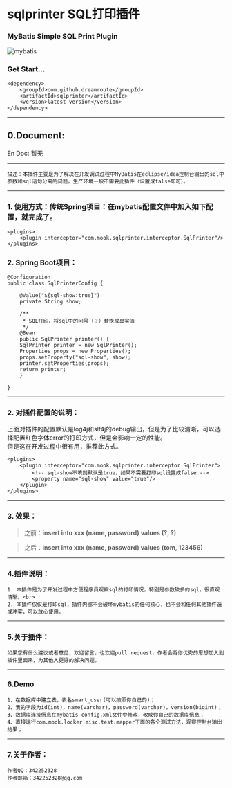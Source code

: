 # sqlprinter SQL打印插件

### MyBatis Simple SQL Print Plugin

![mybatis](http://mybatis.github.io/images/mybatis-logo.png)

### Get Start...
```
<dependency>
    <groupId>com.github.dreamroute</groupId>
    <artifactId>sqlprinter</artifactId>
    <version>latest version</version>
</dependency>
```

----------

## 0.Document: ##
En Doc: 暂无
	
----------

	描述：本插件主要是为了解决在开发调试过程中MyBatis在eclipse/idea控制台输出的sql中参数和sql语句分离的问题。生产环境一般不需要此插件（设置成false即可）。

----------
### 1. 使用方式：传统Spring项目：在mybatis配置文件中加入如下配置，就完成了。 ###
	<plugins>
		<plugin interceptor="com.mook.sqlprinter.interceptor.SqlPrinter"/>
	</plugins>
### 2. Spring Boot项目：
	@Configuration
	public class SqlPrinterConfig {

	    @Value("${sql-show:true}")
	    private String show;

	    /**
	     * SQL打印，将sql中的问号（？）替换成真实值
	     */
	    @Bean
	    public SqlPrinter printer() {
		SqlPrinter printer = new SqlPrinter();
		Properties props = new Properties();
		props.setProperty("sql-show", show);
		printer.setProperties(props);
		return printer;
	    }

	}

----------

### 2. 对插件配置的说明： ###
	
上面对插件的配置默认是log4j和slf4j的debug输出，但是为了比较清晰，可以选择配置红色字体error的打印方式，但是会影响一定的性能。<br>
但是这在开发过程中很有用，推荐此方式。

	<plugins>
		<plugin interceptor="com.mook.sqlprinter.interceptor.SqlPrinter">
			<!-- sql-show不填则默认是true，如果不需要打印sql设置成false -->
			<property name="sql-show" value="true"/>
		</plugin>
	</plugins>

----------

### 3. 效果： ###
> 之前：**insert into xxx (name, password) values (?, ?)**

> 之后：**insert into xxx (name, password) values (tom, 123456)**

----------

### 4.插件说明： ###
	1. 本插件是为了开发过程中方便程序员观察sql的打印情况，特别是参数较多的sql，很直观清晰。<br>
	2. 本插件仅仅是打印sql，插件内部不会破坏mybatis的任何核心，也不会和任何其他插件造成冲突，可以放心使用。

----------

### 5.关于插件： ###
	如果您有什么建议或者意见，欢迎留言，也欢迎pull request，作者会将你优秀的思想加入到插件里面来，为其他人更好的解决问题。

----------
### 6.Demo ###
	1、在数据库中建立表，表名smart_user(可以按照你自己的)；
	2、表的字段为id(int)，name(varchar)，password(varchar)，version(bigint)；
	3、数据库连接信息在mybatis-config.xml文件中修改，改成你自己的数据库信息；
	4、直接运行com.mook.locker.misc.test.mapper下面的各个测试方法，观察控制台输出结果；

----------

### 7.关于作者： ###
	作者QQ：342252328
	作者邮箱：342252328@qq.com
